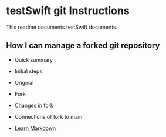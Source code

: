 # testSwift git Instructions

This readme documents testSwift documents.

## How I can manage a forked git repository ##

* Quick summary
* Initial steps
* Original
* Fork
* Changes in fork
* Connections of fork to main 



* [Learn Markdown](https://bitbucket.org/tutorials/markdowndemo)
